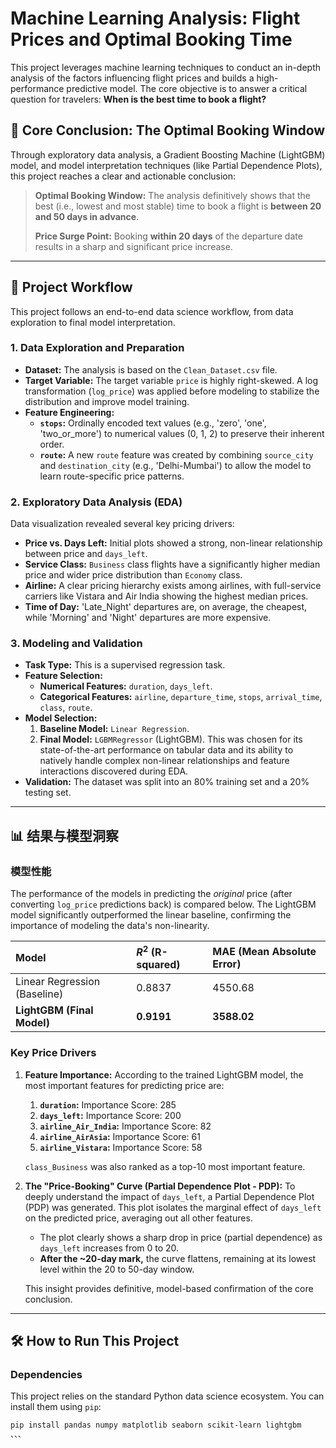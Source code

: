 # Machine Learning Analysis: Flight Prices and Optimal Booking Time

This project leverages machine learning techniques to conduct an in-depth analysis of the factors influencing flight prices and builds a high-performance predictive model. The core objective is to answer a critical question for travelers: **When is the best time to book a flight?**

## 🚀 Core Conclusion: The Optimal Booking Window

Through exploratory data analysis, a Gradient Boosting Machine (LightGBM) model, and model interpretation techniques (like Partial Dependence Plots), this project reaches a clear and actionable conclusion:

> **Optimal Booking Window:**
> The analysis definitively shows that the best (i.e., lowest and most stable) time to book a flight is **between 20 and 50 days in advance**.
>
> **Price Surge Point:**
> Booking **within 20 days** of the departure date results in a sharp and significant price increase.

---

## 📂 Project Workflow

This project follows an end-to-end data science workflow, from data exploration to final model interpretation.

### 1. Data Exploration and Preparation

* **Dataset:** The analysis is based on the `Clean_Dataset.csv` file.
* **Target Variable:** The target variable `price` is highly right-skewed. A log transformation (`log_price`) was applied before modeling to stabilize the distribution and improve model training.
* **Feature Engineering:**
    * **`stops`:** Ordinally encoded text values (e.g., 'zero', 'one', 'two_or_more') to numerical values (0, 1, 2) to preserve their inherent order.
    * **`route`:** A new `route` feature was created by combining `source_city` and `destination_city` (e.g., 'Delhi-Mumbai') to allow the model to learn route-specific price patterns.

### 2. Exploratory Data Analysis (EDA)

Data visualization revealed several key pricing drivers:

* **Price vs. Days Left:** Initial plots showed a strong, non-linear relationship between price and `days_left`.
* **Service Class:** `Business` class flights have a significantly higher median price and wider price distribution than `Economy` class.
* **Airline:** A clear pricing hierarchy exists among airlines, with full-service carriers like Vistara and Air India showing the highest median prices.
* **Time of Day:** 'Late_Night' departures are, on average, the cheapest, while 'Morning' and 'Night' departures are more expensive.

### 3. Modeling and Validation

* **Task Type:** This is a supervised regression task.
* **Feature Selection:**
    * **Numerical Features:** `duration`, `days_left`.
    * **Categorical Features:** `airline`, `departure_time`, `stops`, `arrival_time`, `class`, `route`.
* **Model Selection:**
    1.  **Baseline Model:** `Linear Regression`.
    2.  **Final Model:** `LGBMRegressor` (LightGBM). This was chosen for its state-of-the-art performance on tabular data and its ability to natively handle complex non-linear relationships and feature interactions discovered during EDA.
* **Validation:** The dataset was split into an 80% training set and a 20% testing set.

---

## 📊 结果与模型洞察

### 模型性能

The performance of the models in predicting the *original* price (after converting `log_price` predictions back) is compared below. The LightGBM model significantly outperformed the linear baseline, confirming the importance of modeling the data's non-linearity.

| Model | $R^2$ (R-squared) | MAE (Mean Absolute Error) |
| :--- | :--- | :--- |
| Linear Regression (Baseline) | 0.8837 | 4550.68 |
| **LightGBM (Final Model)** | **0.9191** | **3588.02** |

### Key Price Drivers

1.  **Feature Importance:**
    According to the trained LightGBM model, the most important features for predicting price are:
    1.  **`duration`:** Importance Score: 285
    2.  **`days_left`:** Importance Score: 200
    3.  **`airline_Air_India`:** Importance Score: 82
    4.  **`airline_AirAsia`:** Importance Score: 61
    5.  **`airline_Vistara`:** Importance Score: 58

    `class_Business` was also ranked as a top-10 most important feature.

2.  **The "Price-Booking" Curve (Partial Dependence Plot - PDP):**
    To deeply understand the impact of `days_left`, a Partial Dependence Plot (PDP) was generated. This plot isolates the marginal effect of `days_left` on the predicted price, averaging out all other features.

    * The plot clearly shows a sharp drop in price (partial dependence) as `days_left` increases from 0 to 20.
    * **After the ~20-day mark,** the curve flattens, remaining at its lowest level within the 20 to 50-day window.

    This insight provides definitive, model-based confirmation of the core conclusion.

---

## 🛠️ How to Run This Project

### Dependencies

This project relies on the standard Python data science ecosystem. You can install them using `pip`:

```bash
pip install pandas numpy matplotlib seaborn scikit-learn lightgbm
、、、
